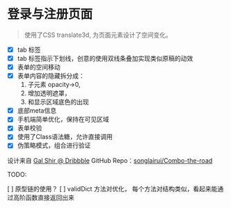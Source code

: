 # 登录与注册页面

 > 使用了CSS translate3d, 为页面元素设计了空间变化。

 - [x] tab 标签
  - [x] tab 标签指示下划线，创意的使用双线条叠加实现类似原稿的动效
 - [x] 表单的空间移动
  - [x] 表单内容的隐藏拆分成：
  	1. 子元素 opacity->0,
  	2. 增加透明遮罩，
  	3. 和显示区域底色的出现
 - [x] 底部meta信息
 - [x] 手机端简单优化，保持在可见区域
 - [x] 表单校验
  - [x] 使用了Class语法糖，允许直接调用
  - [x] 伪策略模式，组合进行验证

 设计来自 [Gal Shir @ Dribbble](https://dribbble.com/shots/2287561-Login-Sign-Up-Interface)
 GitHub Repo：[songlairui/Combo-the-road](https://github.com/songlairui/Combo-the-road/tree/master/20_login_form)

 TODO:

 [ ] 原型链的使用？
 [ ] validDict 方法对优化， 每个方法对结构类似，看起来能通过高阶函数直接返回出来
